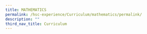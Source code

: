 ```yaml
---
title: MATHEMATICS
permalink: /hsc-experience/Curriculum/mathematics/permalink/
description: ""
third_nav_title: Curriculum
---
```

